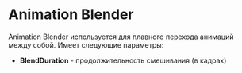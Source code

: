 # Animation Blender

Animation Blender используется для плавного перехода анимаций между собой. Имеет следующие параметры:

* **BlendDuration** - продолжительность смешивания (в кадрах)

